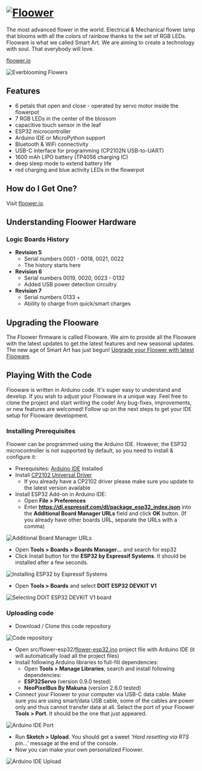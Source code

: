 # [![Floower](https://floower.io/wp-content/uploads/2020/04/floower.png)](https://floower.io)

The most advanced flower in the world. Electrical & Mechanical flower lamp that blooms with all the colors of rainbow thanks to the set of RGB LEDs. Flooware is what we called Smart Art. We are aiming to create a technology with soul. That everybody will love.

[floower.io](https://floower.io)

![Everblooming Flowers](https://github.com/jpraus/floower/blob/master/doc/floower.jpg?raw=true)

## Features

* 6 petals that open and close - operated by servo motor inside the flowerpot
* 7 RGB LEDs in the center of the blossom
* capacitive touch sensor in the leaf
* ESP32 microcontroller
* Arduino IDE or MicroPython support
* Bluetooth & WiFi connectivity
* USB-C interface for programming (CP2102N USB-to-UART)
* 1600 mAh LIPO battery (TP4056 charging IC)
* deep sleep mode to extend battery life
* red charging and blue activity LEDs in the flowerpot

## How do I Get One?

Visit [floower.io](https://floower.io).

## Understanding Floower Hardware

### Logic Boards History

* **Revision 5**
  * Serial numbers 0001 - 0018, 0021, 0022
  * The history starts here
* **Revision 6**
  * Serial numbers 0019, 0020, 0023 - 0132
  * Added USB power detection circuitry
* **Revision 7**
  * Serial numbers 0133 +
  * Ability to charge from quick/smart charges

## Upgrading the Flooware

The Floower firmware is called Flooware. We aim to provide all the Flooware with the latest updates to get the latest features and new seasonal updates. The new age of Smart Art has just begun! [Upgrade your Floower with latest Flooware](https://floower.io/upgrading-floower/).

## Playing With the Code

Flooware is written in Arduino code. It's super easy to understand and develop. If you wish to adjust your Flooware in a unique way. Feel free to clone the project and start writing the code! Any bug-fixes, improvements, or new features are welcomed! Follow up on the next steps to get your IDE setup for Flooware development.

### Installing Prerequisites

Floower can be programmed using the Arduino IDE. However, the ESP32 microcontroller is not supported by default, so you need to install & configure it:

* Prerequisites: [Arduino IDE](https://www.arduino.cc/en/main/software) Installed
* Install [CP2102 Universal Driver](https://www.silabs.com/products/development-tools/software/usb-to-uart-bridge-vcp-drivers)
  * If you already have a CP2102 driver please make sure you update to the latest version available
* Install ESP32 Add-on in Arduino IDE:
  * Open **File > Preferences**
  * Enter **https://dl.espressif.com/dl/package_esp32_index.json** into the **Additional Board Manager URLs** field and click **OK** button. (If you already have other boards URL, separate the URLs with a comma)

![Additional Board Manager URLs](https://github.com/jpraus/floower/blob/master/doc/arduino-ide-preferences.png?raw=true)

* Open **Tools > Boards > Boards Manager...** and search for esp32
* Click Install button for the **ESP32 by Espressif Systems**. It should be installed after a few seconds.

![Installing ESP32 by Espressif Systems](https://github.com/jpraus/floower/blob/master/doc/arduino-ide-boards-manager.png?raw=true)

* Open **Tools > Boards** and select **DOIT ESP32 DEVKIT V1**

![Selecting DOIT ESP32 DEVKIT V1 board](https://github.com/jpraus/floower/blob/master/doc/arduino-ide-board.png?raw=true)

### Uploading code

* Download / Clone this code repository

![Code repository](https://github.com/jpraus/floower/blob/master/doc/github-code.png?raw=true)

* Open src/flower-esp32/[flower-esp32.ino](src/flower-esp32/flower-esp32.ino) project file with Arduino IDE (it will automatically load all the project files)
* Install following Arduino libraries to full-fill dependencies:
  * Open **Tools > Manage Libraries**, search and install following dependencies:
  * **ESP32Servo** (version 0.9.0 tested)
  * **NeoPixelBus By Makuna** (version 2.6.0 tested)
* Connect your Floower to your computer via USB-C data cable. Make sure you are using smart/data USB cable, some of the cables are power only and thus cannot transfer data at all. Select the port of your Floower **Tools > Port**. It should be the one that just appeared.

![Arduino IDE Port](https://github.com/jpraus/floower/blob/master/doc/arduino-ide-port.png?raw=true)

* Run **Sketch > Upload**. You should get a sweet *'Hard resetting via RTS pin...'* message at the end of the console.
* Now you can make your own personalized Floower.

![Arduino IDE Upload](https://github.com/jpraus/floower/blob/master/doc/arduino-ide-upload.png?raw=true)

